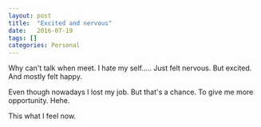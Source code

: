 ```yaml
---
layout: post
title:  "Excited and nervous"
date:   2016-07-19
tags: []
categories: Personal
---
```


Why can't talk when meet. I hate my self..... Just felt nervous. But excited. And mostly felt happy.

Even though nowadays I lost my job. But that's a chance. To give me more opportunity. Hehe.

This what I feel now.